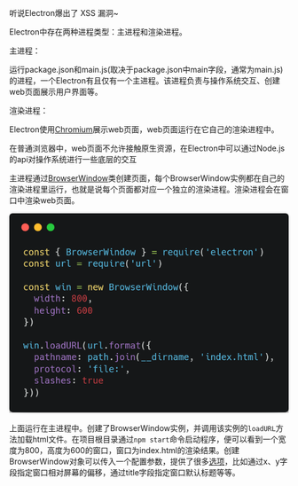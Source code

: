 听说Electron爆出了 XSS 漏洞~

Electron中存在两种进程类型：主进程和渲染进程。

主进程：

运行package.json和main.js(取决于package.json中main字段，通常为main.js)的进程，一个Electron有且仅有一个主进程。该进程负责与操作系统交互、创建web页面展示用户界面等。

渲染进程：

Electron使用[Chromium](https://zh.wikipedia.org/zh/Chromium)展示web页面，web页面运行在它自己的渲染进程中。

在普通浏览器中，web页面不允许接触原生资源，在Electron中可以通过Node.js的api对操作系统进行一些底层的交互

主进程通过[BrowserWindow](https://electronjs.org/docs/api/browser-window#browserwindow)类创建页面，每个BrowserWindow实例都在自己的渲染进程里运行，也就是说每个页面都对应一个独立的渲染进程。渲染进程会在窗口中渲染web页面。

![img-0](https://raw.githubusercontent.com/jtaox/Frontend/master/Electron/ElectronExample/example/img-0.png)

上面运行在主进程中。创建了BrowserWindow实例，并调用该实例的`loadURL`方法加载html文件。在项目根目录通过`npm start`命令启动程序，便可以看到一个宽度为800，高度为600的窗口，窗口为index.html的渲染结果。创建BrowserWindow对象可以传入一个配置参数，提供了很多[选项](https://electronjs.org/docs/api/browser-window#new-browserwindowoptions)，比如通过x、y字段指定窗口相对屏幕的偏移，通过title字段指定窗口默认标题等等。
